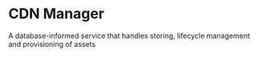 # CDN Manager
A database-informed service that handles storing, lifecycle management and provisioning of assets
